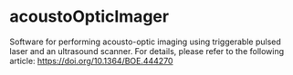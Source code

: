 # acoustoOpticImager
Software for performing acousto-optic imaging using triggerable pulsed laser and an ultrasound scanner. 
For details, please refer to the following article:
https://doi.org/10.1364/BOE.444270
